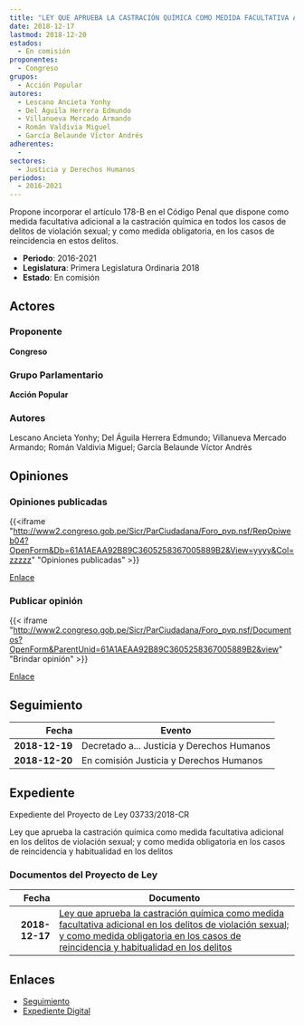 ```yaml
---
title: "LEY QUE APRUEBA LA CASTRACIÓN QUÍMICA COMO MEDIDA FACULTATIVA ADICIONAL EN LOS DELITOS DE VIOLACIÓN SEXUAL, Y COMO MEDIDA OBLIGATORIA EN LOS CASOS DE REINCIDENCIA Y HABITUALIDAD EN ESTOS DELITOS"
date: 2018-12-17
lastmod: 2018-12-20
estados: 
  - En comisión
proponentes: 
  - Congreso
grupos: 
  - Acción Popular
autores: 
  - Lescano Ancieta Yonhy
  - Del Águila Herrera Edmundo
  - Villanueva Mercado Armando
  - Román Valdivia Miguel
  - García Belaunde Víctor Andrés
adherentes: 
  - 
sectores: 
  - Justicia y Derechos Humanos
periodos: 
  - 2016-2021
---
```


Propone incorporar el artículo 178-B en el Código Penal que dispone como medida facultativa adicional a la castración química en todos los casos de delitos de violación sexual; y como medida obligatoria, en los casos de reincidencia en estos delitos.

- **Periodo**: 2016-2021
- **Legislatura**: Primera Legislatura Ordinaria 2018
- **Estado**: En comisión

## Actores

### Proponente

**Congreso**

### Grupo Parlamentario

**Acción Popular**

### Autores

Lescano Ancieta Yonhy; Del Águila Herrera Edmundo; Villanueva Mercado Armando; Román Valdivia Miguel; García Belaunde Víctor Andrés


## Opiniones

### Opiniones publicadas

{{<iframe "http://www2.congreso.gob.pe/Sicr/ParCiudadana/Foro_pvp.nsf/RepOpiweb04?OpenForm&Db=61A1AEAA92B89C3605258367005889B2&View=yyyy&Col=zzzzz" "Opiniones publicadas" >}}

[Enlace](http://www2.congreso.gob.pe/Sicr/ParCiudadana/Foro_pvp.nsf/RepOpiweb04?OpenForm&Db=61A1AEAA92B89C3605258367005889B2&View=yyyy&Col=zzzzz)
### Publicar opinión

{{< iframe "http://www2.congreso.gob.pe/Sicr/ParCiudadana/Foro_pvp.nsf/Documentos?OpenForm&ParentUnid=61A1AEAA92B89C3605258367005889B2&view" "Brindar opinión" >}}

[Enlace](http://www2.congreso.gob.pe/Sicr/ParCiudadana/Foro_pvp.nsf/Documentos?OpenForm&ParentUnid=61A1AEAA92B89C3605258367005889B2&view)

## Seguimiento

| Fecha | Evento |
|------:|--------|
| **2018-12-19** | Decretado a... Justicia y Derechos Humanos|
| **2018-12-20** | En comisión Justicia y Derechos Humanos|


## Expediente

Expediente del Proyecto de Ley 03733/2018-CR

Ley que aprueba la castración química como medida facultativa adicional en los delitos de violación sexual; y como medida obligatoria en los casos de reincidencia y habitualidad en los delitos


### Documentos del Proyecto de Ley

| Fecha | Documento |
|------:|--------|
| **2018-12-17** | [Ley que aprueba la castración química como medida facultativa adicional en los delitos de violación sexual; y como medida obligatoria en los casos de reincidencia y habitualidad en los delitos](http://www.leyes.congreso.gob.pe/Documentos/2016_2021/Proyectos_de_Ley_y_de_Resoluciones_Legislativas/PL0373320181217.pdf) |

## Enlaces 

- [Seguimiento](http://www2.congreso.gob.pehttp://www2.congreso.gob.pe/Sicr/TraDocEstProc/CLProLey2016.nsf/f7fff46988ca05b1052578e100829cc7/6c18d7046c3fce75052583660082bcfa?OpenDocument)
- [Expediente Digital](http://www2.congreso.gob.pehttp://www2.congreso.gob.pe/Sicr/TraDocEstProc/CLProLey2016.nsf/f7fff46988ca05b1052578e100829cc7/6c18d7046c3fce75052583660082bcfa?OpenDocument&Click=05257FB7005EB655.eb71d0cf91d8294e05256cdf006b5706/$Body/0.1C6C)
